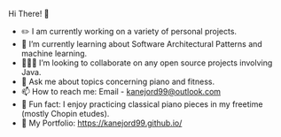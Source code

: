 Hi There! 👋
- ✏️ I am currently working on a variety of personal projects.
- 🌱 I’m currently learning about Software Architectural Patterns and machine learning.
- 🧑‍🤝‍🧑 I’m looking to collaborate on any open source projects involving Java.
- 💬 Ask me about topics concerning piano and fitness.
- 📫 How to reach me: Email - kanejord99@outlook.com
- 🎹 Fun fact: I enjoy practicing classical piano pieces in my freetime (mostly Chopin etudes).
- 🎨 My Portfolio: https://kanejord99.github.io/
